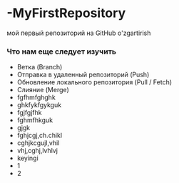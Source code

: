 # -MyFirstRepository
мой первый репозиторий на GitHub
o'zgartirish

### Что нам еще следует изучить
* Ветка (Branch)
* Отправка в удаленный репозиторий (Push)
* Обновление локального репозитория (Pull / Fetch)
* Слияние (Merge)
* fgfhmfghghk
* ghkfykfgykguk
* fgjfgjfhk
* fghmfhkguk
* gjgk
* fghjcgj,ch.chikl
* cghjkcgujl,vhil
* vhj,cghj,lvhlvj
* keyingi
* 1
* 2